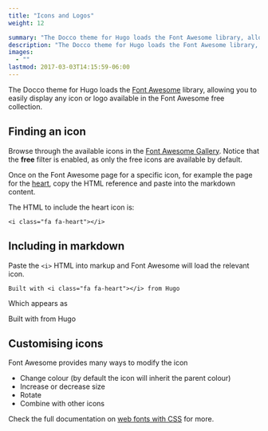 ```yaml
---
title: "Icons and Logos"
weight: 12

summary: "The Docco theme for Hugo loads the Font Awesome library, allowing you to easily display any icon or logo available in the Font Awesome free collection."
description: "The Docco theme for Hugo loads the Font Awesome library, allowing you to easily display any icon or logo available in the Font Awesome free collection."
images: 
  - ""
lastmod: 2017-03-03T14:15:59-06:00
---
```

The Docco theme for Hugo loads the [Font Awesome](https://fontawesome.com) library, allowing you to easily display any icon or logo available in the Font Awesome free collection.

## Finding an icon

Browse through the available icons in the [Font Awesome Gallery](https://fontawesome.com/icons?d=gallery&m=free). Notice that the **free** filter is enabled, as only the free icons are available by default.

Once on the Font Awesome page for a specific icon, for example the page for the [heart](https://fontawesome.com/icons/heart?style=solid), copy the HTML reference and paste into the markdown content.

The HTML to include the heart icon is:

```
<i class="fa fa-heart"></i>
```
## Including in markdown

Paste the `<i>` HTML into markup and Font Awesome will load the relevant icon.

```
Built with <i class="fa fa-heart"></i> from Hugo
```
Which appears as

Built with from Hugo

## Customising icons

Font Awesome provides many ways to modify the icon

+ Change colour (by default the icon will inherit the parent colour)
+ Increase or decrease size
+ Rotate
+ Combine with other icons

Check the full documentation on [web fonts with CSS](https://fontawesome.com/how-to-use/web-fonts-with-css) for more.